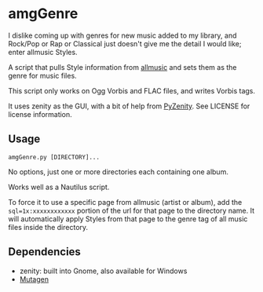 amgGenre
========

I dislike coming up with genres for new music added to my library, and Rock/Pop
or Rap or Classical just doesn't give me the detail I would like;
enter allmusic Styles.

A script that pulls Style information from [allmusic](http://www.allmusic.com)
and sets them as the genre for music files.

This script only works on Ogg Vorbis and FLAC files, and writes Vorbis tags.

It uses zenity as the GUI, with a bit of help from
[PyZenity](http://www.brianramos.com/?page_id=110). See LICENSE for
license information.

Usage
-----

    amgGenre.py [DIRECTORY]...

No options, just one or more directories each containing one album.

Works well as a Nautilus script.

To force it to use a specific page from allmusic (artist or album), add the 
`sql=1x:xxxxxxxxxxxx` portion of the url for that page to the directory name.
It will automatically apply Styles from that page to the genre tag of all music
files inside the directory.

Dependencies
------------
* zenity: built into Gnome, also available for Windows
* [Mutagen](http://code.google.com/p/mutagen/)
